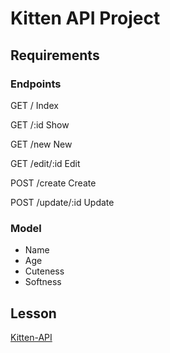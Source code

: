 # Kitten API Project
## Requirements
### Endpoints

GET / Index

GET /:id Show

GET /new New

GET /edit/:id Edit

POST /create Create

POST /update/:id Update


### Model

* Name
* Age
* Cuteness
* Softness

## Lesson

[Kitten-API](https://www.theodinproject.com/paths/full-stack-ruby-on-rails/courses/ruby-on-rails/lessons/kittens-api)
